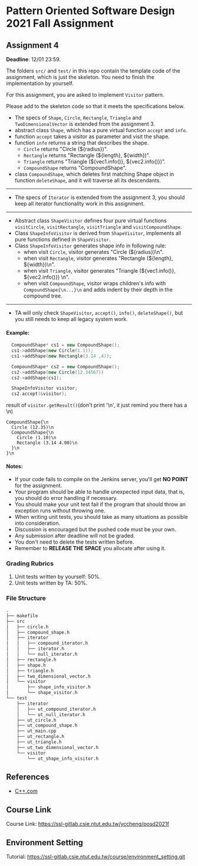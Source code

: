 # Pattern Oriented Software Design 2021 Fall Assignment

## Assignment 4

__Deadline__: 12/01 23:59.

The folders `src/` and `test/` in this repo contain the template code of the
assignment, which is just the skeleton. 
You need to finish the implementation by yourself. 

For this assignment, you are asked to implement `Visitor` pattern.

Please add to the skeleton code so that it meets the specifications below.
- The specs of `Shape`, `Circle`, `Rectangle`, `Triangle` and 
  `TwoDimensionalVector` is extended from the assignment 3.
- abstract class `Shape`, which has a pure virtual function `accept` and `info`.
- function `accept` takes a visitor as parameter and visit the shape.
- function `info` returns a string that describes the shape.
  - `Circle` returns "Circle (${radius})".
  - `Rectangle` returns "Rectangle (${length}, ${width})".
  - `Triangle` returns "Triangle (${vec1.info()}, ${vec2.info()})".
  - `CompoundShape` returns "CompoundShape".
- class `CompoundShape`, which deletes first matching Shape object in function 
  `deleteShape`, and it will traverse all its descendants.
---
- The specs of `Iterator` is extended from the assignment 3, you should keep all
iterator functionality work in this assignment.
---
- Abstract class `ShapeVisitor` defines four pure virtual functions `visitCircle`,
  `visitRectangle`, `visitTriangle` and `visitCompoundShape`.
- Class `ShapeInfoVisitor` is derived from `ShapeVisitor`, implements all pure
  functions defined in `ShapeVisitor`.
- Class `ShapeInfoVisitor` generates shape info in following rule:
  - when visit `Circle`, visitor generates "Circle (${radius})\n".
  - when visit `Rectangle`, visitor generates "Rectangle (${length}, ${width})\n".
  - when visit `Triangle`, visitor generates "Triangle (${vec1.info()}, ${vec2.info()})
    \n".
  - when visit `CompoundShape`, visitor wraps children's info with `CompoundShape{\n...}\n`
    and adds indent by their depth in the compound tree.
---
- TA will only check `ShapeVisitor`, `accept()`, `info()`, `deleteShape()`, but you still needs to keep all legacy system work.


#### Example:

``` c++
  CompoundShape* cs1 = new CompoundShape();
  cs1->addShape(new Circle(1.1));
  cs1->addShape(new Rectangle(3.14 ,4));

  CompoundShape* cs2 = new CompoundShape();
  cs2->addShape(new Circle(12.34567))
  cs2->addShape(cs1);

  ShapeInfoVisitor visitor;
  cs2.accept(&visitor);

```

result of `visitor.getResult()`(don't print '\n', it just remind you there has a \n)
```
CompoundShape{\n
  Circle (12.35)\n
  CompoundShape{\n
    Circle (1.10)\n
    Rectangle (3.14 4.00)\n
  }\n
}\n
```

#### Notes:
- If your code fails to compile on the Jenkins server, you'll get **NO POINT** 
  for the assignment.
- Your program should be able to handle unexpected input data, that is, you
  should do error handling if necessary.
- You should make your unit test fail if the program that should throw an 
  exception runs without throwing one.
- When writing unit tests, you should take as many situations as possible into
  consideration.
- Discussion is encouraged but the pushed code must be your own.
- Any submission after deadline will not be graded.
- You don't need to delete the tests written before.
- Remember to **RELEASE THE SPACE** you allocate after using it.

### Grading Rubrics
1. Unit tests written by yourself: 50%.
2. Unit tests written by TA: 50%.

### File Structure

  ```bash
  .
  ├── makefile
  ├── src
  │   ├── circle.h
  │   ├── compound_shape.h
  │   ├── iterator
  │   │   ├── compound_iterator.h
  │   │   ├── iterator.h
  │   │   └── null_iterator.h
  │   ├── rectangle.h
  │   ├── shape.h
  │   ├── triangle.h
  │   ├── two_dimensional_vector.h
  │   └── visitor
  │       ├── shape_info_visitor.h
  │       └── shape_visitor.h
  └── test
      ├── iterator
      │   ├── ut_compound_iterator.h
      │   └── ut_null_iterator.h
      ├── ut_circle.h
      ├── ut_compound_shape.h
      ├── ut_main.cpp
      ├── ut_rectangle.h
      ├── ut_triangle.h
      ├── ut_two_dimensional_vector.h
      └── visitor
          └── ut_shape_info_visitor.h
  ```

## References
- [C++.com](http://www.cplusplus.com/reference/)

## Course Link
Course Link: https://ssl-gitlab.csie.ntut.edu.tw/yccheng/posd2021f

## Environment Setting
Tutorial: https://ssl-gitlab.csie.ntut.edu.tw/course/environment_setting.git
